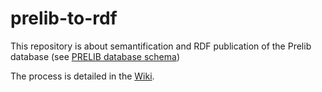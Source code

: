 

# prelib-to-rdf
This repository is about semantification and RDF publication of the Prelib database (see [PRELIB database schema](https://mshb.huma-num.fr/static/prelib/documents/CRBC_Schema_Prelib_18_mars_2021.pdf))
 
The process is detailed in the [Wiki](https://github.com/Semantic-Data-for-Humanities/prelib-to-rdf/wiki).

